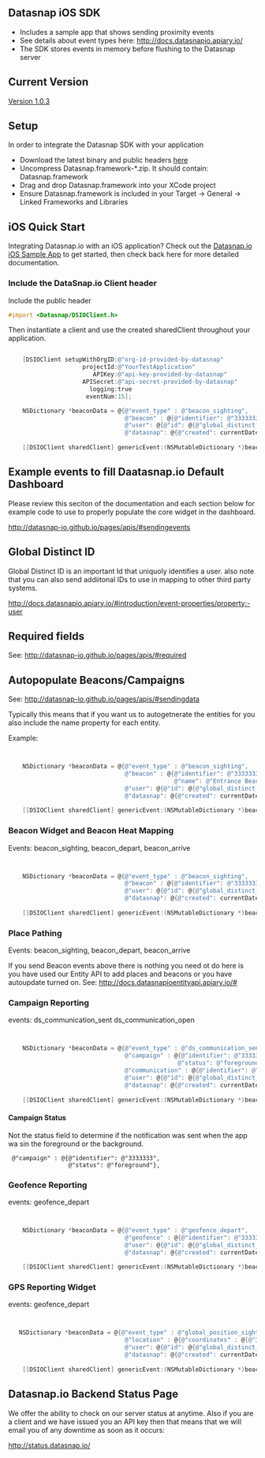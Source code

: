 ## Datasnap iOS SDK
* Includes a sample app that shows sending proximity events
* See details about event types here: http://docs.datasnapio.apiary.io/
* The SDK stores events in memory before flushing to the Datasnap server

## Current Version

[Version 1.0.3](https://github.com/datasnap-io/datasnap-ios-sdk/releases/download/1.0.3/Datasnap.framework-1.0.3.zip)

## Setup
In order to integrate the Datasnap SDK with your application
* Download the latest binary and public headers [here](https://github.com/datasnap-io/datasnap-ios-sdk/releases/download/1.0.3/Datasnap.framework-1.0.3.zip)
* Uncompress Datasnap.framework-*.zip. It should contain: Datasnap.framework
* Drag and drop Datasnap.framework into your XCode project
* Ensure Datasnap.framework is included in your Target -> General -> Linked Frameworks and Libraries

## iOS Quick Start

Integrating Datasnap.io with an iOS application? Check out the [Datasnap.io iOS Sample App](https://github.com/datasnap-io/datasnap-ios-generic-sample) to get started, then check back here for more detailed documentation.

### Include the DataSnap.io Client header

Include the public header
```objective-C
#import <Datasnap/DSIOClient.h>
```

Then instantiate a client and use the created sharedClient throughout your application.

```objective-C

    [DSIOClient setupWithOrgID:@"org-id-provided-by-datasnap"
                     projectId:@"YourTestApplication"
                        APIKey:@"api-key-provided-by-datasnap"
                     APISecret:@"api-secret-provided-by-datasnap"
                       logging:true
                      eventNum:15];

    NSDictionary *beaconData = @{@"event_type" : @"beacon_sighting",
                                 @"beacon" : @{@"identifier": @"3333333"},
                                 @"user": @{@"id": @{@"global_distinct_id": global_distinct_id}},
                                 @"datasnap": @{@"created": currentDate()}};
    
    [[DSIOClient sharedClient] genericEvent:(NSMutableDictionary *)beaconData];

```

## Example events to fill Daatasnap.io Default Dashboard

Please review this seciton of the documentation and each section below for example code to use to properly populate the core widget in the dashboard.

http://datasnap-io.github.io/pages/apis/#sendingevents

## Global Distinct ID

Global Distinct ID is an important Id that uniquoly identifies a user. also note that you can also send addiitonal IDs to use in mapping to other third party systems.

http://docs.datasnapio.apiary.io/#introduction/event-properties/property:-user

## Required fields

See: http://datasnap-io.github.io/pages/apis/#required

## Autopopulate Beacons/Campaigns

See: http://datasnap-io.github.io/pages/apis/#sendingdata

Typically this means that if you want us to autogetnerate the entities for you also include the name property for each entity.

Example:
```objective-C


    NSDictionary *beaconData = @{@"event_type" : @"beacon_sighting",
                                 @"beacon" : @{@"identifier": @"3333333",
                                               @"name": @"Entrance Beacon"},
                                 @"user": @{@"id": @{@"global_distinct_id": global_distinct_id}},
                                 @"datasnap": @{@"created": currentDate()}};
    
    [[DSIOClient sharedClient] genericEvent:(NSMutableDictionary *)beaconData];

```


### Beacon Widget and Beacon Heat Mapping

Events:  beacon_sighting, beacon_depart, beacon_arrive 

```objective-C


    NSDictionary *beaconData = @{@"event_type" : @"beacon_sighting",
                                 @"beacon" : @{@"identifier": @"3333333"},
                                 @"user": @{@"id": @{@"global_distinct_id": global_distinct_id}},
                                 @"datasnap": @{@"created": currentDate()}};
    
    [[DSIOClient sharedClient] genericEvent:(NSMutableDictionary *)beaconData];

```

### Place Pathing

Events:  beacon_sighting, beacon_depart, beacon_arrive 

If you send Beacon events above there is nothing you need ot do here is you have used our Entity API to add places and beacons or you have autoupdate turned on.  See: http://docs.datasnapioentityapi.apiary.io/#

### Campaign Reporting

events: ds_communication_sent ds_communication_open 

```objective-C


    NSDictionary *beaconData = @{@"event_type" : @"ds_communication_sent",
                                 @"campaign" : @{@"identifier": @"3333333",
                                                @"status": @"foreground"},
                                 @"communication" : @{@"identifier": @"3333333"},
                                 @"user": @{@"id": @{@"global_distinct_id": global_distinct_id}},
                                 @"datasnap": @{@"created": currentDate()}};
    
    [[DSIOClient sharedClient] genericEvent:(NSMutableDictionary *)beaconData];

```
#### Campaign Status

Not the status field to determine if the notification was sent when the app wa sin the foreground or the background.

```
 @"campaign" : @{@"identifier": @"3333333",
                 @"status": @"foreground"},

```

### Geofence Reporting

events: geofence_depart  

```objective-C


    NSDictionary *beaconData = @{@"event_type" : @"geofence_depart",
                                 @"geofence" : @{@"identifier": @"3333333"},
                                 @"user": @{@"id": @{@"global_distinct_id": global_distinct_id}},
                                 @"datasnap": @{@"created": currentDate()}};
    
    [[DSIOClient sharedClient] genericEvent:(NSMutableDictionary *)beaconData];

```

### GPS Reporting Widget

events: geofence_depart  

```objective-C


   NSDictionary *beaconData = @{@"event_type" : @"global_position_sighting",
                                 @"location" : @{@"coordinates" : @[@"32.89545949009762, -117.19463284827117"]},
                                 @"user": @{@"id": @{@"global_distinct_id": global_distinct_id}},
                                 @"datasnap": @{@"created": currentDate()}};
    
    [[DSIOClient sharedClient] genericEvent:(NSMutableDictionary *)beaconData];

```


## Datasnap.io Backend Status Page

We offer the ability to check on our server status at anytime. Also if you are a client and we have issued you an API key then that means that
we will email you of any downtime as soon as it occurs:

http://status.datasnap.io/
